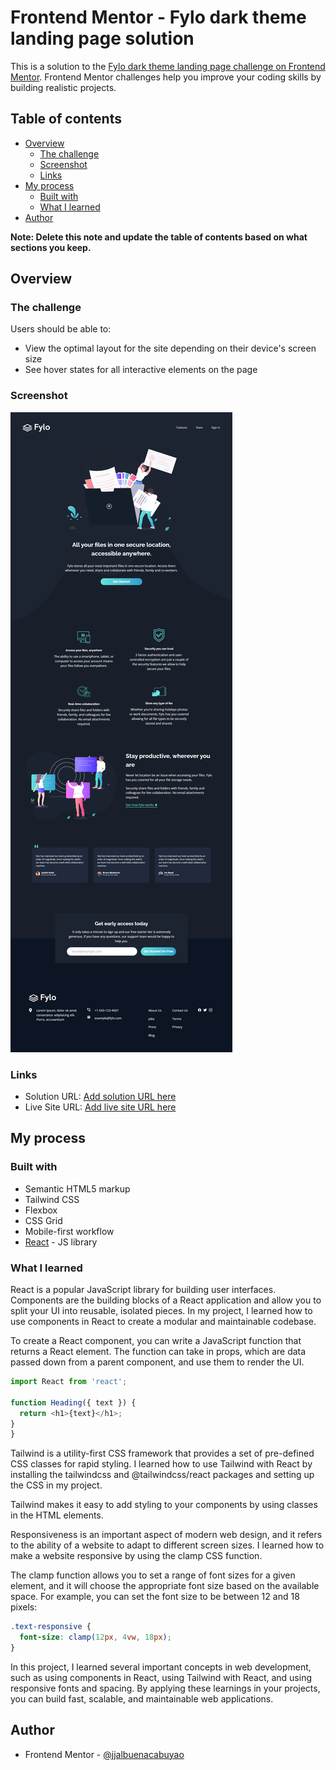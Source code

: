 # Frontend Mentor - Fylo dark theme landing page solution

This is a solution to the [Fylo dark theme landing page challenge on Frontend Mentor](https://www.frontendmentor.io/challenges/fylo-dark-theme-landing-page-5ca5f2d21e82137ec91a50fd). Frontend Mentor challenges help you improve your coding skills by building realistic projects.

## Table of contents

- [Overview](#overview)
  - [The challenge](#the-challenge)
  - [Screenshot](#screenshot)
  - [Links](#links)
- [My process](#my-process)
  - [Built with](#built-with)
  - [What I learned](#what-i-learned)
- [Author](#author)

**Note: Delete this note and update the table of contents based on what sections you keep.**

## Overview

### The challenge

Users should be able to:

- View the optimal layout for the site depending on their device's screen size
- See hover states for all interactive elements on the page

### Screenshot

![](./screenshot.png)

### Links

- Solution URL: [Add solution URL here](https://www.frontendmentor.io/solutions/fylo-dark-theme-landing-page-T-bQoEtZJ-)
- Live Site URL: [Add live site URL here](https://jjalbuenacabuyao.github.io/fem-fylo-landing-page/dist/)

## My process

### Built with

- Semantic HTML5 markup
- Tailwind CSS
- Flexbox
- CSS Grid
- Mobile-first workflow
- [React](https://reactjs.org/) - JS library

### What I learned

React is a popular JavaScript library for building user interfaces. Components are the building blocks of a React application and allow you to split your UI into reusable, isolated pieces. In my project, I learned how to use components in React to create a modular and maintainable codebase.

To create a React component, you can write a JavaScript function that returns a React element. The function can take in props, which are data passed down from a parent component, and use them to render the UI.

```js
import React from 'react';

function Heading({ text }) {
  return <h1>{text}</h1>;
}
}
```

Tailwind is a utility-first CSS framework that provides a set of pre-defined CSS classes for rapid styling. I learned how to use Tailwind with React by installing the tailwindcss and @tailwindcss/react packages and setting up the CSS in my project.

Tailwind makes it easy to add styling to your components by using classes in the HTML elements.

Responsiveness is an important aspect of modern web design, and it refers to the ability of a website to adapt to different screen sizes. I learned how to make a website responsive by using the clamp CSS function.

The clamp function allows you to set a range of font sizes for a given element, and it will choose the appropriate font size based on the available space. For example, you can set the font size to be between 12 and 18 pixels:

```css
.text-responsive {
  font-size: clamp(12px, 4vw, 18px);
}
```

In this project, I learned several important concepts in web development, such as using components in React, using Tailwind with React, and using responsive fonts and spacing. By applying these learnings in your projects, you can build fast, scalable, and maintainable web applications.

## Author

- Frontend Mentor - [@jjalbuenacabuyao](https://www.frontendmentor.io/profile/jjalbuenacabuyao)
